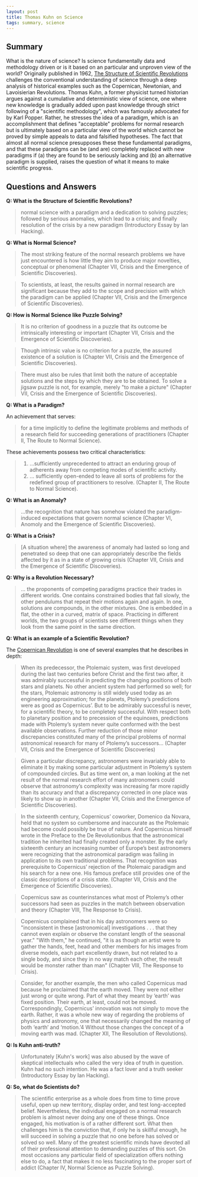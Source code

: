 ```yaml
---
layout: post
title: Thomas Kuhn on Science
tags: summary, science
---
```


## Summary

What is the nature of science? Is science fundamentally data and methodology driven or is it based on an particular and unproven view of the world? Originally published in 1962, [The Structure of Scientific Revolutions](https://www.amazon.com/Structure-Scientific-Revolutions-Thomas-Kuhn/dp/0226458083) challenges the conventional understanding of science through a deep analysis of historical examples such as the Copernican, Newtonian, and Lavoisierian Revolutions. Thomas Kuhn, a former physicist turned historian argues against a cumulative and deterministic view of science, one where new knowledge is gradually added upon past knowledge through strict following of a "scientific methodology", which was famously advocated for by Karl Popper. Rather, he stresses the idea of a paradigm, which is an accomplishment that defines "acceptable" problems for normal research but is ultimately based on a particular view of the world which cannot be proved by simple appeals to data and falsified hypotheses. The fact that almost all normal science presupposes these these fundamental paradigms, and that these paradigms can be (and are) completely replaced with new paradigms if (a) they are found to be seriously lacking and (b) an alternative paradigm is supplied, raises the question of what it means to make scientific progress.

## Questions and Answers

**Q: What is the Structure of Scientific Revolutions?**

> normal science with a paradigm and a dedication to solving puzzles; followed by serious anomalies, which lead to a crisis; and finally resolution of the crisis by a new paradigm (Introductory Essay by Ian Hacking).

**Q: What is Normal Science?**

> The most striking feature of the normal research problems we have just encountered is how little they aim to produce major novelties, conceptual or phenomenal (Chapter VII, Crisis and the Emergence of Scientific Discoveries).

> To scientists, at least, the results gained in normal research are significant because they add to the scope and precision with which the paradigm can be applied (Chapter VII, Crisis and the Emergence of Scientific Discoveries).

**Q: How is Normal Science like Puzzle Solving?**

> It is no criterion of goodness in a puzzle that its outcome be intrinsically interesting or important (Chapter VII, Crisis and the Emergence of Scientific Discoveries).

> Though intrinsic value is no criterion for a puzzle, the assured existence of a solution is (Chapter VII, Crisis and the Emergence of Scientific Discoveries).

> There must also be rules that limit both the nature of acceptable solutions and the steps by which they are to be obtained. To solve a jigsaw puzzle is not, for example, merely "to make a picture" (Chapter VII, Crisis and the Emergence of Scientific Discoveries).

**Q: What is a Paradigm?**

An achievement that serves:

> for a time implicitly to define the legitimate problems and methods of a research field for succeeding generations of practitioners (Chapter II, The Route to Normal Science).

These achievements possess two critical characteristics:

> 1. ...sufficiently unprecedented to attract an enduring group of adherents away from competing modes of scientific activity.
> 2. ... sufficiently open-ended to leave all sorts of problems for the redefined group of practitioners to resolve. (Chapter II, The Route to Normal Science).

**Q: What is an Anomaly?**

> ...the recognition that nature has somehow violated the paradigm-induced expectations that govern normal science (Chapter VI, Anomoly and the Emergence of Scientific Discoveries).

**Q: What is a Crisis?**

> [A situation where] the awareness of anomaly had lasted so long and penetrated so deep that one can appropriately describe the fields affected by it as in a state of growing crisis (Chapter VII, Crisis and the Emergence of Scientific Discoveries).

**Q: Why is a Revolution Necessary?**

> ... the proponents of competing paradigms practice their trades in different worlds. One contains constrained bodies that fall slowly, the other pendulums that repeat their motions again and again. In one, solutions are compounds, in the other mixtures. One is embedded in a flat, the other in a curved, matrix of space. Practicing in different worlds, the two groups of scientists see different things when they look from the same point in the same direction.

**Q: What is an example of a Scientific Revolution?**

The [Copernican Revolution](https://en.wikipedia.org/wiki/Copernican_Revolution) is one of several examples that he describes in depth:

> When its predecessor, the Ptolemaic system, was first developed during the last two centuries before Christ and the first two after, it was admirably successful in predicting the changing positions of both stars and planets. No other ancient system had performed so well; for the stars, Ptolemaic astronomy is still widely used today as an engineering approximation; for the planets, Ptolemy’s predictions were as good as Copernicus’. But to be admirably successful is never, for a scientific theory, to be completely successful. With respect both to planetary position and to precession of the equinoxes, predictions made with Ptolemy’s system never quite conformed with the best available observations. Further reduction of those minor discrepancies constituted many of the principal problems of normal astronomical research for many of Ptolemy’s successors... (Chapter VII, Crisis and the Emergence of Scientific Discoveries)

> Given a particular discrepancy, astronomers were invariably able to eliminate it by making some particular adjustment in Ptolemy’s system of compounded circles. But as time went on, a man looking at the net result of the normal research effort of many astronomers could observe that astronomy’s complexity was increasing far more rapidly than its accuracy and that a discrepancy corrected in one place was likely to show up in another (Chapter VII, Crisis and the Emergence of Scientific Discoveries).

> In the sixteenth century, Copernicus’ coworker, Domenico da Novara, held that no system so cumbersome and inaccurate as the Ptolemaic had become could possibly be true of nature. And Copernicus himself wrote in the Preface to the De Revolutionibus that the astronomical tradition he inherited had finally created only a monster. By the early sixteenth century an increasing number of Europe’s best astronomers were recognizing that the astronomical paradigm was failing in application to its own traditional problems. That recognition was prerequisite to Copernicus’ rejection of the Ptolemaic paradigm and his search for a new one. His famous preface still provides one of the classic descriptions of a crisis state. (Chapter VII, Crisis and the Emergence of Scientific Discoveries).

> Copernicus saw as counterinstances what most of Ptolemy’s other successors had seen as puzzles in the match between observation and theory (Chapter VIII, The Response to Crisis).

> Copernicus complained that in his day astronomers were so "inconsistent in these [astronomical] investigations . . . that they cannot even explain or observe the constant length of the seasonal year." "With them," he continued, "it is as though an artist were to gather the hands, feet, head and other members for his images from diverse models, each part excellently drawn, but not related to a single body, and since they in no way match each other, the result would be monster rather than man" (Chapter VIII, The Response to Crisis).

> Consider, for another example, the men who called Copernicus mad because he proclaimed that the earth moved. They were not either just wrong or quite wrong. Part of what they meant by ‘earth’ was fixed position. Their earth, at least, could not be moved. Correspondingly, Copernicus’ innovation was not simply to move the earth. Rather, it was a whole new way of regarding the problems of physics and astronomy, one that necessarily changed the meaning of both ‘earth’ and ‘motion.’4 Without those changes the concept of a moving earth was mad. (Chapter XII, The Resolution of Revolutions).

**Q: Is Kuhn anti-truth?**

> Unfortunately [Kuhn's work] was also abused by the wave of skeptical intellectuals who called the very idea of truth in question. Kuhn had no such intention. He was a fact lover and a truth seeker (Introductory Essay by Ian Hacking).

**Q: So, what do Scientists do?**

> The scientific enterprise as a whole does from time to time prove useful, open up new territory, display order, and test long-accepted belief. Nevertheless, the individual engaged on a normal research problem is almost never doing any one of these things. Once engaged, his motivation is of a rather different sort. What then challenges him is the conviction that, if only he is skillful enough, he will succeed in solving a puzzle that no one before has solved or solved so well. Many of the greatest scientific minds have devoted all of their professional attention to demanding puzzles of this sort. On most occasions any particular field of specialization offers nothing else to do, a fact that makes it no less fascinating to the proper sort of addict (Chapter IV, Normal Science as Puzzle Solving).
